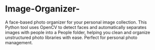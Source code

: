 # Image-Organizer-
A face-based photo organizer for your personal image collection. This Python tool uses OpenCV to detect faces and automatically separates images with people into a People folder, helping you clean and organize unstructured photo libraries with ease. Perfect for personal photo management.
